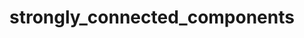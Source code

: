 ---
title: strongly_connected_components
documentation_of: ../../src/graph/strongly_connected_components.hpp
---